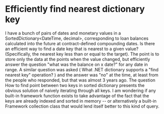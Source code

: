 
# Efficiently find nearest dictionary key

I have a bunch of pairs of dates and monetary values in a SortedDictionary<DateTime, decimal>, corresponding to loan balances calculated into the future at contract-defined compounding dates. Is there an efficient way to find a date key that is nearest to a given value? (Specifically, the nearest key less than or equal to the target). The point is to store only the data at the points when the value changed, but efficiently answer the question "what was the balance on x date?" for any date in range.
A similar question was asked ( What .NET dictionary supports a "find nearest key" operation? ) and the answer was "no" at the time, at least from the people who responded, but that was almost 3 years ago. 
The question How to find point between two keys in sorted dictionary presents the obvious solution of naively iterating through all keys. I am wondering if any built-in framework function exists to take advantage of the fact that the keys are already indexed and sorted in memory -- or alternatively a built-in Framework collection class that would lend itself better to this kind of query.

        